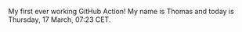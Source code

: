 My first ever working GitHub Action!
My name is Thomas and today is Thursday, 17 March, 07:23 CET. 
